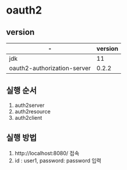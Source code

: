 # oauth2

## version
|-|version|
|------|---|
|jdk|11|
|oauth2-authorization-server|0.2.2|
   
   
## 실행 순서
1. auth2server
2. auth2resource
3. auth2client

## 실행 방법
1. http://localhost:8080/ 접속
2. id : user1, password: password 입력
